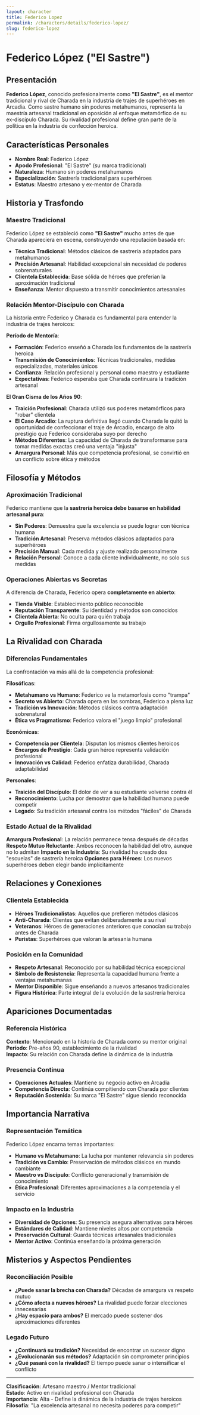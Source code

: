 ```yaml
---
layout: character
title: Federico Lopez
permalink: /characters/details/federico-lopez/
slug: federico-lopez
---
```


# Federico López ("El Sastre")

## Presentación
**Federico López**, conocido profesionalmente como **"El Sastre"**, es el mentor tradicional y rival de Charada en la industria de trajes de superhéroes en Arcadia. Como sastre humano sin poderes metahumanos, representa la maestría artesanal tradicional en oposición al enfoque metamórfico de su ex-discípulo Charada. Su rivalidad profesional define gran parte de la política en la industria de confección heroica.

## Características Personales
- **Nombre Real**: Federico López
- **Apodo Profesional**: "El Sastre" (su marca tradicional)
- **Naturaleza**: Humano sin poderes metahumanos
- **Especialización**: Sastrería tradicional para superhéroes
- **Estatus**: Maestro artesano y ex-mentor de Charada

## Historia y Trasfondo

### Maestro Tradicional
Federico López se estableció como **"El Sastre"** mucho antes de que Charada apareciera en escena, construyendo una reputación basada en:
- **Técnica Tradicional**: Métodos clásicos de sastrería adaptados para metahumanos
- **Precisión Artesanal**: Habilidad excepcional sin necesidad de poderes sobrenaturales
- **Clientela Establecida**: Base sólida de héroes que preferían la aproximación tradicional
- **Enseñanza**: Mentor dispuesto a transmitir conocimientos artesanales

### Relación Mentor-Discípulo con Charada
La historia entre Federico y Charada es fundamental para entender la industria de trajes heroicos:

**Período de Mentoría**:
- **Formación**: Federico enseñó a Charada los fundamentos de la sastrería heroica
- **Transmisión de Conocimientos**: Técnicas tradicionales, medidas especializadas, materiales únicos
- **Confianza**: Relación profesional y personal como maestro y estudiante
- **Expectativas**: Federico esperaba que Charada continuara la tradición artesanal

**El Gran Cisma de los Años 90**:
- **Traición Profesional**: Charada utilizó sus poderes metamórficos para "robar" clientela
- **El Caso Arcadio**: La ruptura definitiva llegó cuando Charada le quitó la oportunidad de confeccionar el traje de Arcadio, encargo de alto prestigio que Federico consideraba suyo por derecho
- **Métodos Diferentes**: La capacidad de Charada de transformarse para tomar medidas exactas creó una ventaja "injusta"
- **Amargura Personal**: Más que competencia profesional, se convirtió en un conflicto sobre ética y métodos

## Filosofía y Métodos

### Aproximación Tradicional
Federico mantiene que la **sastrería heroica debe basarse en habilidad artesanal pura**:
- **Sin Poderes**: Demuestra que la excelencia se puede lograr con técnica humana
- **Tradición Artesanal**: Preserva métodos clásicos adaptados para superhéroes
- **Precisión Manual**: Cada medida y ajuste realizado personalmente
- **Relación Personal**: Conoce a cada cliente individualmente, no solo sus medidas

### Operaciones Abiertas vs Secretas
A diferencia de Charada, Federico opera **completamente en abierto**:
- **Tienda Visible**: Establecimiento público reconocible
- **Reputación Transparente**: Su identidad y métodos son conocidos
- **Clientela Abierta**: No oculta para quién trabaja
- **Orgullo Profesional**: Firma orgullosamente su trabajo

## La Rivalidad con Charada

### Diferencias Fundamentales
La confrontación va más allá de la competencia profesional:

**Filosóficas**:
- **Metahumano vs Humano**: Federico ve la metamorfosis como "trampa"
- **Secreto vs Abierto**: Charada opera en las sombras, Federico a plena luz
- **Tradición vs Innovación**: Métodos clásicos contra adaptación sobrenatural
- **Ética vs Pragmatismo**: Federico valora el "juego limpio" profesional

**Económicas**:
- **Competencia por Clientela**: Disputan los mismos clientes heroicos
- **Encargos de Prestigio**: Cada gran héroe representa validación profesional
- **Innovación vs Calidad**: Federico enfatiza durabilidad, Charada adaptabilidad

**Personales**:
- **Traición del Discípulo**: El dolor de ver a su estudiante volverse contra él
- **Reconocimiento**: Lucha por demostrar que la habilidad humana puede competir
- **Legado**: Su tradición artesanal contra los métodos "fáciles" de Charada

### Estado Actual de la Rivalidad
**Amargura Profesional**: La relación permanece tensa después de décadas
**Respeto Mutuo Reluctante**: Ambos reconocen la habilidad del otro, aunque no lo admitan
**Impacto en la Industria**: Su rivalidad ha creado dos "escuelas" de sastrería heroica
**Opciones para Héroes**: Los nuevos superhéroes deben elegir bando implícitamente

## Relaciones y Conexiones

### Clientela Establecida
- **Héroes Tradicionalistas**: Aquellos que prefieren métodos clásicos
- **Anti-Charada**: Clientes que evitan deliberadamente a su rival
- **Veteranos**: Héroes de generaciones anteriores que conocían su trabajo antes de Charada
- **Puristas**: Superhéroes que valoran la artesanía humana

### Posición en la Comunidad
- **Respeto Artesanal**: Reconocido por su habilidad técnica excepcional
- **Símbolo de Resistencia**: Representa la capacidad humana frente a ventajas metahumanas
- **Mentor Disponible**: Sigue enseñando a nuevos artesanos tradicionales
- **Figura Histórica**: Parte integral de la evolución de la sastrería heroica

## Apariciones Documentadas

### Referencia Histórica
**Contexto**: Mencionado en la historia de Charada como su mentor original  
**Período**: Pre-años 90, establecimiento de la rivalidad  
**Impacto**: Su relación con Charada define la dinámica de la industria

### Presencia Continua
- **Operaciones Actuales**: Mantiene su negocio activo en Arcadia
- **Competencia Directa**: Continúa compitiendo con Charada por clientes
- **Reputación Sostenida**: Su marca "El Sastre" sigue siendo reconocida

## Importancia Narrativa

### Representación Temática
Federico López encarna temas importantes:
- **Humano vs Metahumano**: La lucha por mantener relevancia sin poderes
- **Tradición vs Cambio**: Preservación de métodos clásicos en mundo cambiante
- **Maestro vs Discípulo**: Conflicto generacional y transmisión de conocimiento
- **Ética Profesional**: Diferentes aproximaciones a la competencia y el servicio

### Impacto en la Industria
- **Diversidad de Opciones**: Su presencia asegura alternativas para héroes
- **Estándares de Calidad**: Mantiene niveles altos por competencia
- **Preservación Cultural**: Guarda técnicas artesanales tradicionales
- **Mentor Activo**: Continúa enseñando la próxima generación

## Misterios y Aspectos Pendientes

### Reconciliación Posible
- **¿Puede sanar la brecha con Charada?** Décadas de amargura vs respeto mutuo
- **¿Cómo afecta a nuevos héroes?** La rivalidad puede forzar elecciones innecesarias
- **¿Hay espacio para ambos?** El mercado puede sostener dos aproximaciones diferentes

### Legado Futuro
- **¿Continuará su tradición?** Necesidad de encontrar un sucesor digno
- **¿Evolucionarán sus métodos?** Adaptación sin comprometer principios
- **¿Qué pasará con la rivalidad?** El tiempo puede sanar o intensificar el conflicto

---

**Clasificación**: Artesano maestro / Mentor tradicional  
**Estado**: Activo en rivalidad profesional con Charada  
**Importancia**: Alta - Define la dinámica de la industria de trajes heroicos  
**Filosofía**: "La excelencia artesanal no necesita poderes para competir"